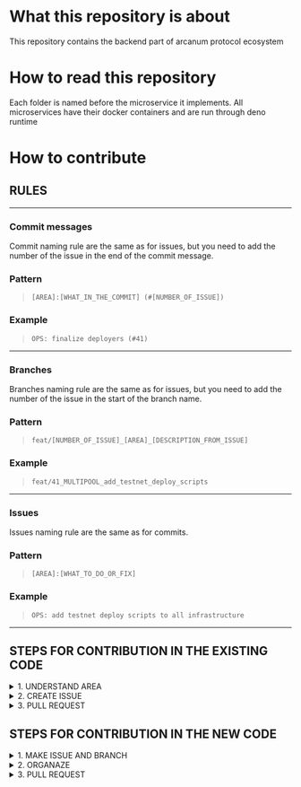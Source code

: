 # What this repository is about

This repository contains the backend part of arcanum protocol ecosystem

# How to read this repository

Each folder is named before the microservice it implements. All microservices have their docker containers and are run through deno runtime

# How to contribute

## RULES
-----------------
### Commit messages
Commit naming rule are the same as for issues, but you need to add the number of the issue in the end of the commit message.

### Pattern
>`[AREA]:[WHAT_IN_THE_COMMIT] (#[NUMBER_OF_ISSUE])`

### Example
>`OPS: finalize deployers (#41)`

-----------------
### Branches
Branches naming rule are the same as for issues, but you need to add the number of the issue in the start of the branch name.

### Pattern
>`feat/[NUMBER_OF_ISSUE]_[AREA]_[DESCRIPTION_FROM_ISSUE]`

### Example
>`feat/41_MULTIPOOL_add_testnet_deploy_scripts`

-----------------

### Issues
Issues naming rule are the same as for commits.

### Pattern
>`[AREA]:[WHAT_TO_DO_OR_FIX]`

### Example
>`OPS: add testnet deploy scripts to all infrastructure`

____________________


## STEPS FOR CONTRIBUTION IN THE EXISTING CODE

<details>
    <summary> 1. UNDERSTAND AREA </summary> Understand in which part of the contracts there is a code that you want to change

| Area | Description |
| --- | --- |
| API | arcanum api implementation|
    
</details>

<details>
    <summary> 2. CREATE ISSUE </summary> Create a new issue in the repository with the description of the problem and the solution.
    Then make new branch from the master branch with the name of the issue.
</details>

<details>
    <summary> 3. PULL REQUEST </summary> Make changes in the code and commit them.
    Then open a pull request to the master branch. After that, the pull request will be reviewed and <strong>rebased</strong>.
</details>

## STEPS FOR CONTRIBUTION IN THE NEW CODE

<details>
    <summary> 1. MAKE ISSUE AND BRANCH </summary> 
    <p>Create a new issue in the repository with the description of the problem and the solution.</p>
    <p>Then make new branch from the master branch with the name of the issue.</p>
</details>

<details>
    <summary> 2. ORGANAZE </summary> 
    <p>
        Make a new folder in the <strong>contracts</strong> folder with the name of the new part of provisior.
    </p>
    <p>
        Then make a new folder in the <strong>test</strong> folder with the name of the new code. With test cases for the new code.
    </p>
    <p>
        Then make a new folder in the <strong>deployments</strong> folder with the name of the new code. With deployers and verifiers.
    </p>
</details>

<details>
    <summary> 3. PULL REQUEST </summary>
    <p>Make changes in the code and commit them.</p>
    <p>Then open a pull request to the master branch. After that, the pull request will be reviewed and <strong>rebased</strong>.</p>
</details>
